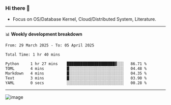 ### Hi there 👋
<!-- * Daily Meditation via Leetcode/Competitive-Programming. -->
* Focus on OS/Database Kernel, Cloud/Distributed System, Literature.

-------

📊 **Weekly development breakdown**
<!--START_SECTION:waka-->

```txt
From: 29 March 2025 - To: 05 April 2025

Total Time: 1 hr 40 mins

Python     1 hr 27 mins    █████████████████████▓░░░   86.71 %
TOML       4 mins          █░░░░░░░░░░░░░░░░░░░░░░░░   04.48 %
Markdown   4 mins          █░░░░░░░░░░░░░░░░░░░░░░░░   04.35 %
Text       3 mins          █░░░░░░░░░░░░░░░░░░░░░░░░   03.90 %
YAML       0 secs          ░░░░░░░░░░░░░░░░░░░░░░░░░   00.28 %
```

<!--END_SECTION:waka-->

-------

<!-- [![Leetcode Stats](https://leetcard.jacoblin.cool/hzhang413?font=Fira+Mono)](https://leetcode.com/fxrc) -->
![image](./cyberpunk-ghost-in-the-shell.gif)
<!--![image](./gis-archive.png)-->
